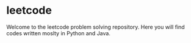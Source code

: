 # leetcode
Welcome to the leetcode problem solving repository. Here you will find codes written moslty in Python and Java.
